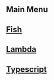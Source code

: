 ## Main Menu

## [Fish](https://thimbletech.github.io/fish)

## [Lambda](https://thimbletech.github.io/lambdas)

## [Typescript](https://thimbletech.github.io/typescript/index)



